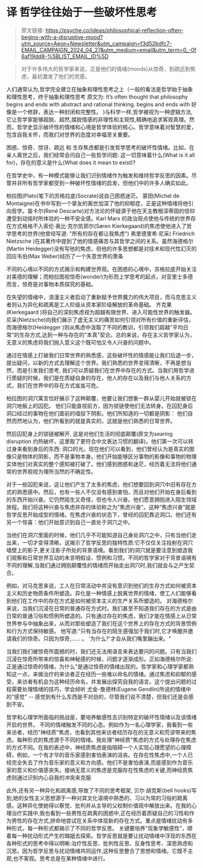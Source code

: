 # 译 哲学往往始于一些破坏性思考

> 原文链接: https://psyche.co/ideas/philosophical-reflection-often-begins-with-a-disruptive-mood?utm_source=Aeon+Newsletter&utm_campaign=f3d52bdfc7-EMAIL_CAMPAIGN_2024_04_27&utm_medium=email&utm_term=0_-0f6af19dd8-%5BLIST_EMAIL_ID%5D

>  对于许多伟大的哲学家来说，正是他们的情绪(moods)从惊奇、到疏远到焦虑，最初激发了他们的灵感。

人们通常认为,哲学完全建立在抽象和理性思考之上（一般的看法是哲学始于抽象和理性思考，终于抽象和理性思考 原文为: It’s often thought that philosophy begins and ends with abstract and rational thinking. begins and ends with 好像是一个修辞，表达一种封闭和完整性。 )与科学一样,哲学被视为一种逻辑方法,它让哲学家能够超脱、超然,摆脱情感的非理性和主观性,精确地追求客观真理。然而，哲学史显示破坏性的情绪和心境是哲学体验的核心。哲学意味着对智慧的爱，包含自我关怀，而我们对世界的态度对幸福至关重要。

困惑、惊奇、惊讶、疏远 和 生存焦虑都是引发哲学思考的破坏性情绪。比如，在亲人离世之后，我们经常会问自己一些哲学问题:   这一切意味着什么(What is it all for)，存在的意义是什么(What does it mean to exist)?

在哲学史中，有一种模式能够让我们识别情绪作为触发和维持哲学反思的因素。尽管并非所有哲学家都受到一种破坏性情绪的启发，但他们中的许多人确实如此。

柏拉图(Plato)笔下的苏格拉底(Socrate)说自己困惑迷茫。 蒙田(Michel de Montaigne)在书中写到一个挚友的离世加深了他的抑郁症，正是这种情绪将他引向哲学。笛卡尔(René Descarte)对方法论的怀疑源于他在天主教根深蒂固的信仰遭受到动摇时所体验的一种不安全感。Karl Marx 的政治观点使他与传统的世界存在方式格格不入索伦·奥比·克尔凯郭尔(Søren Kierkegaard)的焦虑使他进入了哲学思考的世界(他曾经写道: "所有的存在都让我焦虑") 弗里德里希·尼采( Friedrich Nietzsche )在其著作中提到了他的情感痛苦与其哲学之间的关系。虽然海德格尔(Martin Heidegger)没有写他的焦虑，但他的许多思想都是对技术和现代性幻灭的回应韦伯(Max Weber)经历了一个失意世界的萧条

不同的心境以不同的方式揭示和构建世界观。在困惑的心境中，苏格拉底开始关注对美德的理解；而柏拉图视惊奇(wonder)为形而上学思考的起点，对亚里士多德而言，惊奇是对事物本质探究的基础。

在失望的情绪中，浪漫主义者启动了重新赋予世界魔力的伟大项目，而马克思主义者则认为异化和疏离是工人阶级从资本家阶级解放的革命基础。 齐克果(Kierkegaard )将自己的深刻焦虑视为超越有限世界、进入可能性世界的触发器。尼采(Nietzsche)向我们展示了虚无主义的痛苦如何引领对所有价值的重新评估，而海德格尔(Heidegger )则从焦虑中汲取了不同的教训，引领我们超越"平均日常"的生存方式,达到一种与存在的"本真"契合。总的来说，存在主义哲学家认为，无意义的焦虑将我们抛入意义这个既可怕又令人兴奋的问题中。

通过在情感上打破我们日常世界的熟悉感，这些破坏性的情感能让我们后退一步，提出疑问，以新的方式去理解这个世界。我们熟悉的世界变得清晰，不再是想当然，而是引发我们思考, 我们可以质疑我们在世界中存在的方式。当我们用哲学进行质疑的时候，我们是在质疑自身的存在，他人的存在以及我们与他人关系的方式，我们在世界中的存在方式岌岌可危。

柏拉图的洞穴寓言恰好展示了这种颠覆，他要让我们想象一群从婴儿开始就被锁在洞穴地板上的囚犯。 他们只能直视前方，因为锁链使他们无法转身。在囚犯身后洞口经过的事物在他们面前的墙投下阴影。他们所知道的一切都是阴影： 他们自然而然地认为，他们所看到的就是真实的，这就是他们熟悉的日常世界。

然后囚犯身上的锁链被解开, 这是对他们生活的彻底颠覆(原文为searing disruption 灼热破坏，这里取了更符合中文表达习惯的翻译)。他们第一次可以转过身来看到身后的东西: 洞口的光。现在他们可以看到，他们曾经认为是真实的图像只是物体的阴影，而不是事物本身。他们开始能够区分事物的影像和事物的物理实体他们对真实的整个感知被打破了。他们感到困惑和迷茫，经历着无法将他们通常的世界观视为理所当然的不确定性。

对于一些囚犯来说，这让他们产生了太多的焦虑，他们想要回到洞穴中旧有存在方式的熟悉感中。然后，也有一些人不仅没有感到害怕，而且对他们开始在身后看到的东西开始兴奋。它仍然陌生又奇怪，但也令人兴奋。他们愿意拥抱进入陌生领域旅程。我们将这种兴奋与焦虑并存的体验称之为"焦虑兴奋"。这种“焦虑兴奋”就是哲学反思开始成型的情绪。在焦虑兴奋的状态下，曾经的囚犯靠近洞口。他们还有另一个惊喜：他们开始意识到自己一直处于洞穴之中。

当他们在洞穴里面的时候，他们几乎不可能知道自己身处洞穴之中，只有当他们走出来，一切才变得清晰。这揭示了哲学反思的独特性质:它不仅仅关注投射在洞穴墙壁上的影子,更关注影子所处的背景语境。看到我们的洞穴就是要注意到塑造我们观察和日常世界互动的未言明假设、惯例和习惯。不同的哲学家对于背景语境有不同的理解,当我们通过拥抱颠覆性的情绪而开始走出洞穴时,我们就会与之产生契合。

例如，对马克思来说，工人在日常活动中并没有意识到他们的生存方式如何被资本主义和历史物质条件所塑造。异化是一种情感上脱离世界的情绪，使工人们能够看到他们在工作中的存在方式是如何被资本主义的生产关系所塑造的。 对海德格尔来说，当我们沉浸在日常的普通存在方式时。我们甚至不知道我们存在的方式是由日常的普通习俗和惯例所塑造的。只有通过存在的焦虑，我们才能在情感上从日常世界参与中抽象出来，从而对那些塑造了我们在这个世界上的存在方式的背景惯例和行为方式保持敏感。 他写道:"只有当存在的陌生感强加于我们时,它才唤醒并邀请我们的惊奇。只因为惊奇,…… 。  '为什么?'才会从我们嘴里蹦出来。"

当我们我们被惊奇所震撼的时，我们还无法用语言来表达要问的问题。只有当我们沉浸在惊奇所带来的惊喜和神秘感的时候，问题才逐渐成形。正如海德格尔所说:  正是通过惊奇的情绪，为什么"是通过惊奇的情绪出现的。哲学家和心理学家都熟知这一点，来做治疗的来访者正在经历一些难以命名的情绪。通过焦虑和抑郁的感受，来访者有机会为这种经历命名，并发展出探究自我的语言。这个提出问题的过程需要处理情绪的技巧，学会倾听 尤金-詹德林(Eugene Gendlin)所说的情绪中的"感觉" -- 感觉到有什么东西是不对劲的，尽管我们说不清楚，但我们还是会感到不安。

哲学和心理学所面临的挑战是，要培养敏感性去识别特定的破坏性情绪以及该情绪开启的世界。 不同的情绪触发不同的心态。例如作为一名心理学家，我看到一些来访者，经历"神经质"焦虑，也看到其他来访者经历存在的无意义和荒谬带来的焦虑。每种形式的焦虑源于不同的情绪。我处理"神经质"焦虑的方式与处理存在焦虑的方式不同。在我的表述中，神经质焦虑是指阻碍一个人实现心理愿望的心理障碍，例如，一个有才华的音乐家感到害怕表演的沮丧。在存在性焦虑中,一个人已经完全失去了作为音乐家的意义和方向感。他们不是害怕表演,而是感到作为音乐家的意义和价值感丧失。接纳无意义的焦虑是克服存在性焦虑的关键,而神经质焦虑则通过识别内心自我的冲突来克服

此外,还有另一种异化和疏离感,导致了不同的思考框架, 贝尔·胡克斯(bell hooks)写到,她的女性主义思想源于一种对其文化语境中熟悉的、习以为常的习俗的疏离感。这种异化使她得以察觉、批判并从主导的父权制价值观中解放出来。在我的心理治疗实践中,我也看到一些男性在疏离的困惑中,正在经历着质疑自己的习性和作为男性的存在方式,拼命地尝试在关系中体现新的存在方式。重点是情绪扰动有多种形式，每一种形式都揭示了不同的哲学反思。 关键要培养"现象学敏感性"，顺着每一种扰动形式产生的璐姐去探索。哲学反思就是要让扰动情绪中浮现的东西在各种形式的思考中得以明晰:治疗性反思、批判性反思、反身性思考、深思熟虑和沉思。因为哲学反思与扰动情绪共同运作,这种反思整合了思想和情绪。它既不主观,也不客观。思考总是在某种情绪中进行。

